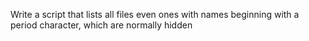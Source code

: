 Write a script that lists all files even ones with names beginning with a period character, which are normally hidden
